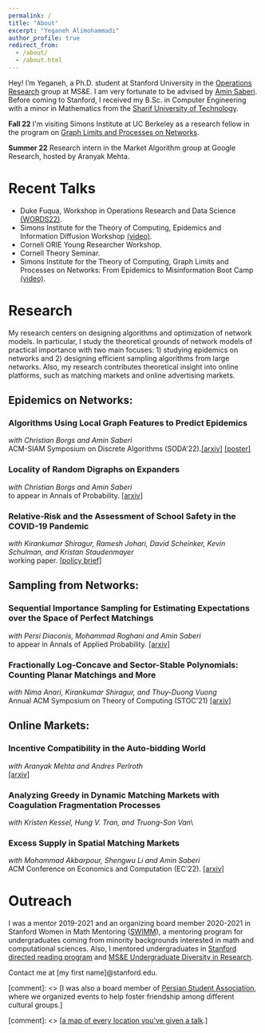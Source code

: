 ```yaml
---
permalink: /
title: "About"
excerpt: "Yeganeh Alimohammadi"
author_profile: true
redirect_from: 
  - /about/
  - /about.html
---
```


Hey! I’m Yeganeh, a Ph.D. student at Stanford University in the [Operations Research](https://or.stanford.edu/)  group at MS&E. I am very fortunate to be advised by [Amin Saberi](http://stanford.edu/~saberi/).
Before coming to Stanford, I received my B.Sc. in Computer Engineering with a minor in Mathematics from the [Sharif University of Technology](http://www.en.sharif.edu/).




**Fall 22**  I'm visiting Simons Institute at UC Berkeley as a research fellow in the program on [Graph Limits and Processes on Networks](https://simons.berkeley.edu/programs/graph2022).

**Summer 22**  Research intern in the Market Algorithm group at Google Research, hosted by Aranyak Mehta.

# Recent Talks
- Duke Fuqua, Workshop in Operations Research and Data Science [(WORDS22)](https://sites.duke.edu/words2022/schedule/).
- Simons Institute for the Theory of Computing, Epidemics and Information Diffusion Workshop [(video)](https://simons.berkeley.edu/talks/algorithms-using-local-graph-features-predict-epidemics-0). 
- Cornell ORIE Young Researcher Workshop.
- Cornell Theory Seminar.
- Simons Institute for the Theory of Computing, Graph Limits and Processes on Networks: From Epidemics to Misinformation Boot Camp [(video)](https://simons.berkeley.edu/talks/cascade-models-i). 

# Research

My research centers on designing algorithms and optimization of network models. In particular, I study the theoretical grounds of network models of practical importance with two main focuses: 1) studying epidemics on networks and 2) designing efficient sampling algorithms from large networks. Also, my research contributes theoretical insight into online platforms, such as matching markets and online advertising markets.


## Epidemics on Networks:

### Algorithms Using Local Graph Features to Predict Epidemics
*with Christian Borgs and Amin Saberi*\
ACM-SIAM Symposium on Discrete Algorithms (SODA'22).[\[arxiv\]](https://arxiv.org/pdf/2110.08961.pdf) [\[poster\]](http://www.local-algorithms.com/posters/yeganeh.pdf)

### Locality of Random Digraphs on Expanders
*with Christian Borgs and Amin Saberi*\
to appear in Annals of Probability. [\[arxiv\]](https://arxiv.org/pdf/2103.09952.pdf)


### Relative-Risk and the Assessment of School Safety in the COVID-19 Pandemic
*with Kirankumar Shiragur, Ramesh Johari, David Scheinker, Kevin Schulman, and Kristan Staudenmayer*\
working paper. [\[policy brief\]](https://hmpi.org/2021/02/25/relative-risk-and-the-assessment-of-school-safety-in-the-covid-19-pandemic-schools-may-offer-students-shelter-from-the-storm-2-25/)

## Sampling from Networks: 

### Sequential Importance Sampling for Estimating Expectations over the Space of Perfect Matchings
*with Persi Diaconis, Mohammad Roghani and Amin Saberi*\
to appear in Annals of Applied Probability. [\[arxiv\]](https://arxiv.org/pdf/2107.00850.pdf)


### Fractionally Log-Concave and Sector-Stable Polynomials: Counting Planar Matchings and More
*with Nima Anari, Kirankumar Shiragur, and Thuy-Duong Vuong*\
Annual ACM Symposium on Theory of Computing (STOC'21) [\[arxiv\]](https://arxiv.org/pdf/2102.02708.pdf)
 
## Online Markets:
### Incentive Compatibility in the Auto-bidding World
*with Aranyak Mehta and Andres Perlroth*\
[\[arxiv\]](https://arxiv.org/pdf/2301.13414.pdf)

### Analyzing Greedy in Dynamic Matching Markets with Coagulation Fragmentation Processes
*with Kristen Kessel, Hung V. Tran, and Truong-Son Van*\



### Excess Supply in Spatial Matching Markets
*with Mohammad Akbarpour, Shengwu Li and Amin Saberi*\
ACM Conference on Economics and Computation (EC'22). [\[arxiv\]](https://arxiv.org/abs/2104.03219)


# Outreach
I was a mentor 2019-2021 and an organizing board member 2020-2021  in Stanford Women in Math Mentoring ([SWIMM](http://swimm.stanford.edu/)), a mentoring program for undergraduates coming from minority backgrounds interested in math and computational sciences. Also, I mentored undergraduates in [Stanford directed reading program]() and [MS&E Undergraduate Diversity in Research](https://sites.google.com/stanford.edu/msande-inclusion/diversity-in-research?authuser=0). 


Contact me at \[my first name\]@stanford.edu.

 [comment]: <> [I was also a board member of [Persian Student Association](https://psa.stanford.edu/), where we organized events to help foster friendship among different cultural groups.]

 [comment]: <> [[a map of every location you've given a talk](https://academicpages.github.io/talkmap.html).]
